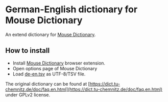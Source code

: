 # German-English dictionary for Mouse Dictionary

An extend dictionary for [Mouse Dictionary](https://mouse-dictionary.netlify.app/en/).

## How to install

- Install [Mouse Dictionary](https://mouse-dictionary.netlify.app/en/) browser extension.
- Open options page of Mouse Dictionary
- Load [de-en.tsv](https://raw.githubusercontent.com/asus4/mouse-dictionary-de-en/main/de-en.tsv) as UTF-8/TSV file.

The original dictionary can be found at [https://dict.tu-chemnitz.de/doc/faq.en.html](https://dict.tu-chemnitz.de/doc/faq.en.html) under GPLv2 license.

